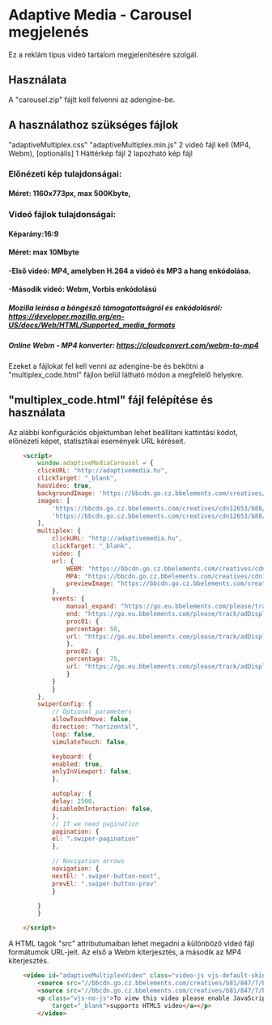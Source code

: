 # Adaptive Media - Carousel megjelenés

Ez a reklám típus videó tartalom megjelenítésére szolgál.

## Használata

A "carousel.zip" fájlt kell felvenni az adengine-be.

## A használathoz szükséges fájlok

"adaptiveMultiplex.css"
"adaptiveMultiplex.min.js"
2 videó fájl kell (MP4, Webm), [optionális]
1 Háttérkép fájl
2 lapozható kép fájl

### Előnézeti kép tulajdonságai:
#### Méret: 1160x773px, max 500Kbyte,

### Videó fájlok tulajdonságai:
#### Képarány:16:9
#### Méret: max 10Mbyte
#### -Első videó: MP4, amelyben H.264 a videó és MP3 a hang enkódolása. 
#### -Második videó: Webm, Vorbis enkódolású

##### Mozilla leírása a böngésző támogatottságról és enkódolásról: https://developer.mozilla.org/en-US/docs/Web/HTML/Supported_media_formats
##### Online Webm - MP4 konverter: https://cloudconvert.com/webm-to-mp4

Ezeket a fájlokat fel kell venni az adengine-be és bekötni a "multiplex_code.html" fájlon belül látható módon a megfelelő helyekre.

## "multiplex_code.html" fájl felépítése és használata

Az alábbi konfigurációs objektumban lehet beállítani kattintási kódot, előnézeti képet, statisztikai események URL kéréseit.

```html
    <script>
        window.adaptiveMediaCarousel = {
        clickURL: "http://adaptivemedia.hu",
        clickTarget: "_blank",
        hasVideo: true,
        backgroundImage: 'https://bbcdn.go.cz.bbelements.com/creatives/cdn12653/b88/359/5/b883595/extra/avangerbg_minta_03.fw.png',
        images: [
            'https://bbcdn.go.cz.bbelements.com/creatives/cdn12653/b88/359/5/b883595/extra/avangers2_05.fw.png',
            'https://bbcdn.go.cz.bbelements.com/creatives/cdn12653/b88/359/5/b883595/extra/avangers_tanos_06.fw.png'
        ],
        multiplex: {
            clickURL: "http://adaptivemedia.hu",
            clickTarget: "_blank",
            video: {
            url: {
                WEBM: "https://bbcdn.go.cz.bbelements.com/creatives/cdn12653/b88/359/5/b883595/extra/infinitywar.webm",
                MP4: "https://bbcdn.go.cz.bbelements.com/creatives/cdn12653/b88/359/5/b883595/extra/infinitywar.mp4",
                previewImage: "https://bbcdn.go.cz.bbelements.com/creatives/cdn12653/b88/359/5/b883595/extra/maxresdefault1.jpg"
            },
            events: {
                manual_expand: "https://go.eu.bbelements.com/please/track/adDisplay/campaign/196751/plan/769887/banner/824621/bannerType/9/?",
                end: "https://go.eu.bbelements.com/please/track/adDisplay/campaign/196751/plan/769890/banner/824621/bannerType/9/?",
                proc01: {
                percentage: 50,
                url: "https://go.eu.bbelements.com/please/track/adDisplay/campaign/196751/plan/769882/banner/824621/bannerType/9/?"
                },
                proc02: {
                percentage: 75,
                url: "https://go.eu.bbelements.com/please/track/adDisplay/campaign/196751/plan/769884/banner/824621/bannerType/9/?"
                }
            }
            }
        },
        swiperConfig: {
            // Optional parameters
            allowTouchMove: false,        
            direction: "horizontal",
            loop: false,
            simulateTouch: false,

            keyboard: {
            enabled: true,
            onlyInViewport: false,
            },

            autoplay: {
            delay: 2500,
            disableOnInteraction: false,
            },
            // If we need pagination
            pagination: {
            el: ".swiper-pagination"
            },

            // Navigation arrows
            navigation: {
            nextEl: ".swiper-button-next",
            prevEl: ".swiper-button-prev"
            }

        }
        }

    </script>
```

A <source> HTML tagok "src" attributumaiban lehet megadni a különböző videó fájl formátumok URL-jeit. Az első a Webm kiterjesztés, a második az MP4 kiterjesztés.

```html
    <video id="adaptiveMultiplexVideo" class="video-js vjs-default-skin" controls preload="auto" width="100%" height="100%" data-setup='{ "inactivityTimeout": 0 }' webkit-playsinline playsinline>
        <source src="//bbcdn.go.cz.bbelements.com/creatives/b81/847/7/b818477/extra/egyenesen_at.webm" id="adaptiveMultiplexVideoWEBM" type="video/webm" />
        <source src="//bbcdn.go.cz.bbelements.com/creatives/b81/847/7/b818477/extra/egyenesen_at.mp4" id="adaptiveMultiplexVideoMP4" type="video/mp4" />
        <p class="vjs-no-js">To view this video please enable JavaScript, and consider upgrading to a web browser that <a href="http://videojs.com/html5-video-support/"
            target="_blank">supports HTML5 video</a></p>
        </video>
```
